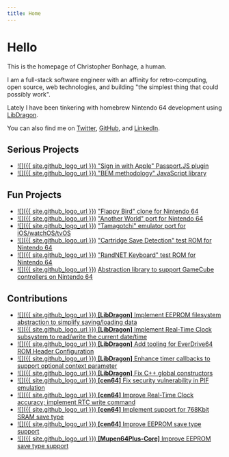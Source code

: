 ```yaml
---
title: Home
---
```

# Hello

This is the homepage of Christopher Bonhage, a human.

I am a full-stack software engineer with an affinity for retro-computing, open source, web technologies, and building "the simplest thing that could possibly work".

Lately I have been tinkering with homebrew Nintendo 64 development using [LibDragon](https://github.com/DragonMinded/libdragon/).

You can also find me on [Twitter](https://twitter.com/meeq64), [GitHub](https://github.com/meeq), and [LinkedIn](https://www.linkedin.com/in/christopher-bonhage-629612136/).

## Serious Projects

* [![]({{ site.github_logo_url }}) "Sign in with Apple" Passport.JS plugin](https://github.com/mix/passport-apple-id)
* [![]({{ site.github_logo_url }}) "BEM methodology" JavaScript library](https://github.com/mix/bem-entity)

## Fun Projects

* [![]({{ site.github_logo_url }})](https://github.com/meeq/FlappyBird-N64) ["Flappy Bird" clone for Nintendo 64](/FlappyBird-N64)
* [![]({{ site.github_logo_url }})](https://github.com/meeq/AnotherWorld-N64) ["Another World" port for Nintendo 64](/AnotherWorld-N64)
* [![]({{ site.github_logo_url }})](https://github.com/meeq/Tamatrix-Xcode) ["Tamagotchi" emulator port for iOS/watchOS/tvOS](/Tamatrix-Xcode)
* [![]({{ site.github_logo_url }})](https://github.com/meeq/SaveTest-N64) ["Cartridge Save Detection" test ROM for Nintendo 64](/SaveTest-N64)
* [![]({{ site.github_logo_url }})](https://github.com/meeq/KeyboardTest-N64) ["RandNET Keyboard" test ROM for Nintendo 64](/KeyboardTest-N64)
* [![]({{ site.github_logo_url }})](https://github.com/meeq/JoypadTest-N64) [Abstraction library to support GameCube controllers on Nintendo 64](/JoypadTest-N64)

## Contributions

* [![]({{ site.github_logo_url }}) **[LibDragon]** Implement EEPROM filesystem abstraction to simplify saving/loading data](https://github.com/DragonMinded/libdragon/pull/125)
* [![]({{ site.github_logo_url }}) **[LibDragon]** Implement Real-Time Clock subsystem to read/write the current date/time](https://github.com/DragonMinded/libdragon/pull/152)
* [![]({{ site.github_logo_url }}) **[LibDragon]** Add tooling for EverDrive64 ROM Header Configuration](https://github.com/DragonMinded/libdragon/pull/153)
* [![]({{ site.github_logo_url }}) **[LibDragon]** Enhance timer callbacks to support optional context parameter](https://github.com/DragonMinded/libdragon/pull/241)
* [![]({{ site.github_logo_url }}) **[LibDragon]** Fix C++ global constructors](https://github.com/DragonMinded/libdragon/pull/118)
* [![]({{ site.github_logo_url }}) **[cen64]** Fix security vulnerability in PIF emulation](https://github.com/n64dev/cen64/pull/206)
* [![]({{ site.github_logo_url }}) **[cen64]** Improve Real-Time Clock accuracy; implement RTC write command](https://github.com/n64dev/cen64/pull/205)
* [![]({{ site.github_logo_url }}) **[cen64]** Implement support for 768Kbit SRAM save type](https://github.com/n64dev/cen64/pull/204)
* [![]({{ site.github_logo_url }}) **[cen64]** Improve EEPROM save type support](https://github.com/n64dev/cen64/pull/203)
* [![]({{ site.github_logo_url }}) **[Mupen64Plus-Core]** Improve EEPROM save type support](https://github.com/mupen64plus/mupen64plus-core/pull/878)
